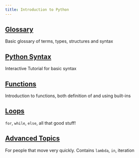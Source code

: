 ```yaml
---
title: Introduction to Python
---
```


## [Glossary](https://www.codecademy.com/articles/glossary-python)
Basic glossary of terms, types, structures and syntax

## [Python Syntax](https://www.codecademy.com/courses/introduction-to-python-6WeG3/resume?curriculum_id=4f89dab3d788890003000096)
Interactive Tutorial for basic syntax

## [Functions](https://www.codecademy.com/courses/python-beginner-c7VZg/resume?curriculum_id=4f89dab3d788890003000096)
Introduction to functions, both definition of and using built-ins

## [Loops](https://www.codecademy.com/courses/python-beginner-en-cxMGf/resume?curriculum_id=4f89dab3d788890003000096)
`for`, `while`, `else`, all that good stuff!

## [Advanced Topics](https://www.codecademy.com/courses/python-beginner-en-KAgt5/resume?curriculum_id=4f89dab3d788890003000096)
For people that move very quickly. Contains `lambda`, `in`, iteration
